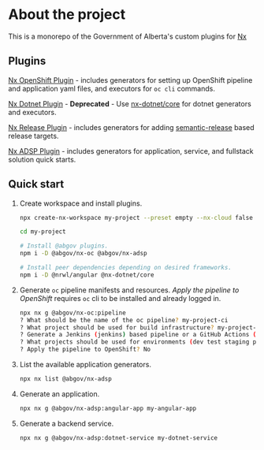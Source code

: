 # About the project
This is a monorepo of the Government of Alberta's custom plugins for [Nx](https://nx.dev)

## Plugins

[Nx OpenShift Plugin](./packages/nx-oc/README.md) - includes generators for setting up OpenShift pipeline and application yaml files, and executors for `oc cli` commands.

[Nx Dotnet Plugin](./packages/nx-dotnet/README.md) - **Deprecated** - Use [nx-dotnet/core](https://github.com/nx-dotnet/nx-dotnet) for dotnet generators and executors.

[Nx Release Plugin](./packages/nx-release/README.md) - includes generators for adding [semantic-release](https://github.com/semantic-release/semantic-release) based release targets.

[Nx ADSP Plugin](./packages/nx-adsp/README.md) - includes generators for application, service, and fullstack solution quick starts.

## Quick start
1. Create workspace and install plugins.
    ```bash
    npx create-nx-workspace my-project --preset empty --nx-cloud false

    cd my-project

    # Install @abgov plugins.
    npm i -D @abgov/nx-oc @abgov/nx-adsp

    # Install peer dependencies depending on desired frameworks.
    npm i -D @nrwl/angular @nx-dotnet/core
    ```

2. Generate `oc` pipeline manifests and resources. *Apply the pipeline to OpenShift* requires `oc` cli to be installed and already logged in.

    ```bash
    npx nx g @abgov/nx-oc:pipeline
    ? What should be the name of the oc pipeline? my-project-ci
    ? What project should be used for build infrastructure? my-project-build
    ? Generate a Jenkins (jenkins) based pipeline or a GitHub Actions (actions) pipeline? actions
    ? What projects should be used for environments (dev test staging prod)? my-project-dev my-project-test ...
    ? Apply the pipeline to OpenShift? No
    ```

3. List the available application generators.
    ```bash
    npx nx list @abgov/nx-adsp
    ```
4. Generate an application.
    ```bash
    npx nx g @abgov/nx-adsp:angular-app my-angular-app
    ```
5. Generate a backend service.
   ```bash
   npx nx g @abgov/nx-adsp:dotnet-service my-dotnet-service
   ```
